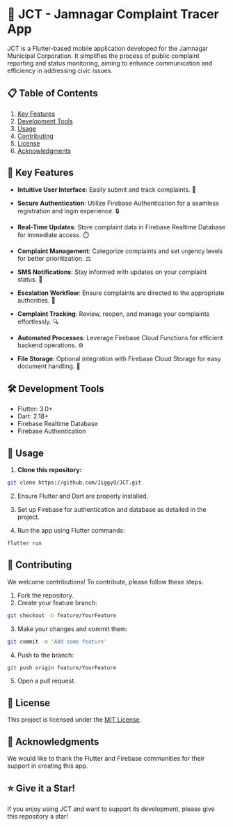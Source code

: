 # 🌟 JCT - Jamnagar Complaint Tracer App
 
JCT is a Flutter-based mobile application developed for the Jamnagar Municipal Corporation. It simplifies the process of public complaint reporting and status monitoring, aiming to enhance communication and efficiency in addressing civic issues.

## 📋 Table of Contents
1. [Key Features](#-key-features)
2. [Development Tools](#️-development-tools)
2. [Usage](#-usage)
3. [Contributing](#-contributing)
4. [License](#-license)
5. [Acknowledgments](#-acknowledgments)


## 📱 Key Features

- **Intuitive User Interface**: Easily submit and track complaints. 📝

- **Secure Authentication**: Utilize Firebase Authentication for a seamless registration and login experience. 🔒
  
- **Real-Time Updates**: Store complaint data in Firebase Realtime Database for immediate access. ⏱️
- **Complaint Management**: Categorize complaints and set urgency levels for better prioritization. ⚖️
- **SMS Notifications**: Stay informed with updates on your complaint status. 📲
- **Escalation Workflow**: Ensure complaints are directed to the appropriate authorities. 🔄
- **Complaint Tracking**: Review, reopen, and manage your complaints effortlessly. 🔍
- **Automated Processes**: Leverage Firebase Cloud Functions for efficient backend operations. ⚙️
- **File Storage**: Optional integration with Firebase Cloud Storage for easy document handling. 📁

## 🛠️ Development Tools
- Flutter: 3.0+
- Dart: 2.18+
- Firebase Realtime Database
- Firebase Authentication


## 🚀 Usage
1. **Clone this repository:**
   
```bash
git clone https://github.com/Jiggy9/JCT.git
```

2. Ensure Flutter and Dart are properly installed.

3. Set up Firebase for authentication and database as detailed in the project.

4. Run the app using Flutter commands:
   
```bash
flutter run
```

## 🤝 Contributing
We welcome contributions! To contribute, please follow these steps:

1. Fork the repository.
2. Create your feature branch:
```bash
git checkout -b feature/YourFeature
```

3. Make your changes and commit them:
```bash
git commit -m 'Add some feature'
```

4. Push to the branch:
```bash
git push origin feature/YourFeature
```

5. Open a pull request.

## 📜 License
This project is licensed under the [MIT License](LICENSE).

## 🙏 Acknowledgments
We would like to thank the Flutter and Firebase communities for their support in creating this app.

## ⭐ Give it a Star!
If you enjoy using JCT and want to support its development, please give this repository a star! 
